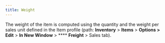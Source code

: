 ```yaml
---
title: Weight
---
```



The weight of the item is computed using the quantity and the weight per sales unit defined in the Item profile (path: **Inventory** > **Items** > **Options &gt; Edit** > **In New Window** > **** **Freight** > Sales tab).
